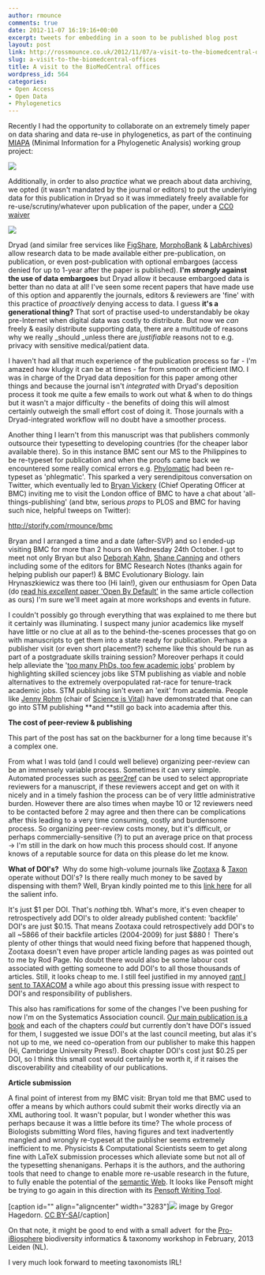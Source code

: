 ```yaml
---
author: rmounce
comments: true
date: 2012-11-07 16:19:16+00:00
excerpt: tweets for embedding in a soon to be published blog post
layout: post
link: http://rossmounce.co.uk/2012/11/07/a-visit-to-the-biomedcentral-offices/
slug: a-visit-to-the-biomedcentral-offices
title: A visit to the BioMedCentral offices
wordpress_id: 564
categories:
- Open Access
- Open Data
- Phylogenetics
---
```


Recently I had the opportunity to collaborate on an extremely timely paper on data sharing and data re-use in phylogenetics, as part of the continuing [MIAPA](http://www.evoio.org/wiki/MIAPA) (Minimal Information for a Phylogenetic Analysis) working group project:

[![](http://rossmounce.co.uk/wp-content/uploads/2012/11/bmc.jpg)](http://www.biomedcentral.com/1756-0500/5/574)



Additionally, in order to also _practice_ what we preach about data archiving, we opted (it wasn't mandated by the journal or editors) to put the underlying data for this publication in Dryad so it was immediately freely available for re-use/scrutiny/whatever upon publication of the paper, under a [CC0 waiver](http://creativecommons.org/publicdomain/zero/1.0/)

[![](http://wiki.datadryad.org/wg/dryad/images/b/bc/Dryad_web_banner_small_v4.jpg)](http://dx.doi.org/10.5061/dryad.h6pf365t)

Dryad (and similar free services like [FigShare](http://figshare.com/), [MorphoBank](http://www.morphobank.org/) & [LabArchives](http://www.labarchives.com/)) allow research data to be made available either pre-publication, on publication, or even post-publication with optional embargoes (access denied for up to 1-year after the paper is published). **I'm _strongly_ against the use of data embargoes** but Dryad allow it because embargoed data is better than no data at all! I've seen some recent papers that have made use of this option and apparently the journals, editors & reviewers are 'fine' with this practice of _proactively_ denying access to data. I guess **it's a generational thing?** That sort of practise used-to understandably be okay pre-Internet when digital data was costly to distribute. But now we _can_ freely & easily distribute supporting data, there are a multitude of reasons why we really _should _unless there are _justifiable_ reasons not to e.g. privacy with sensitive medical/patient data.



I haven't had all that much experience of the publication process so far - I'm amazed how kludgy it can be at times - far from smooth or efficient IMO. I was in charge of the Dryad data deposition for this paper among other things and because the journal isn't _integrated_ with Dryad's deposition process it took me quite a few emails to work out what & when to do things but it wasn't a major difficulty - the benefits of doing this will almost certainly outweigh the small effort cost of doing it. Those journals with a Dryad-integrated workflow will no doubt have a smoother process.

Another thing I learn't from this manuscript was that publishers commonly outsource their typesetting to developing countries (for the cheaper labor available there). So in this instance BMC sent our MS to the Philippines to be re-typeset for publication and when the proofs came back we encountered some really comical errors e.g. [Phylomatic](http://phylodiversity.net/phylomatic/) had been re-typeset as 'phlegmatic'. This sparked a very serendipitous conversation on Twitter, which eventually led to [Bryan Vickery](https://twitter.com/Vickerbry) (Chief Operating Officer at BMC) inviting me to visit the London office of BMC to have a chat about 'all-things-publishing' (and btw, serious *props* to PLOS and BMC for having such nice, helpful tweeps on Twitter):

http://storify.com/rmounce/bmc

Bryan and I arranged a time and a date (after-SVP) and so I ended-up visiting BMC for more than 2 hours on Wednesday 24th October. I got to meet not only Bryan but also [Deborah Kahn](https://twitter.com/deborahatbmc), [Shane Canning](https://twitter.com/shanemcanning) and others including some of the editors for BMC Research Notes (thanks again for helping publish our paper!) & BMC Evolutionary Biology. Iain Hrynaszkiewicz was there too (Hi Iain!), given our enthusiasm for Open Data (do [read his *excellent* paper 'Open By Default'](http://www.biomedcentral.com/1756-0500/5/494/abstract) in the same article collection as ours) I'm sure we'll meet again at more workshops and events in future.

I couldn't possibly go through everything that was explained to me there but it certainly was illuminating. I suspect many junior academics like myself have little or no clue at all as to the behind-the-scenes processes that go on with manuscripts to get them into a state ready for publication. Perhaps a publisher visit (or even short placement?) scheme like this should be run as part of a postgraduate skills training session? Moreover perhaps it could help alleviate the '[too many PhDs, too few academic jobs](http://www.nature.com/nm/journal/v18/n3/full/nm0312-329b.html)' problem by highlighting skilled sciencey jobs like STM publishing as viable and noble alternatives to the extremely overpopulated rat-race for tenure-track academic jobs. STM publishing isn't even an 'exit' from academia. People like [Jenny Rohm](http://jennyrohn.com/research) (chair of [Science is Vital](http://scienceisvital.org.uk/)) have demonstrated that one can go into STM publishing **and **still go back into academia after this.

**The cost of peer-review & publishing**



This part of the post has sat on the backburner for a long time because it's a complex one.

From what I was told (and I could well believe) organizing peer-review can be an immensely variable process. Sometimes it can very simple. Automated processes such as [peer2ref](http://www.ogic.ca/projects/peer2ref/info/about.html) can be used to select appropriate reviewers for a manuscript, if these reviewers accept and get on with it nicely and in a timely fashion the process can be of very little administrative burden. However there are also times when maybe 10 or 12 reviewers need to be contacted before 2 may agree and then there can be complications after this leading to a very time consuming, costly and burdensome process. So organizing peer-review costs money, but it's difficult, or perhaps commercially-sensitive (?) to put an average price on that process -> I'm still in the dark on how much this process should cost. If anyone knows of a reputable source for data on this please do let me know.



**What of DOI's?**  Why do some high-volume journals like [Zootaxa](http://www.mapress.com/zootaxa/) & [Taxon](http://www.ingentaconnect.com/content/iapt/tax) operate without DOI's? Is there really much money to be saved by dispensing with them? Well, Bryan kindly pointed me to this [link here](http://www.crossref.org/02publishers/20pub_fees.html) for all the salient info.

It's just $1 per DOI. That's _nothing_ tbh. What's more, it's even cheaper to retrospectively add DOI's to older already published content: 'backfile' DOI's are just $0.15. That means Zootaxa could retrospectively add DOI's to all ~5866 of their backfile articles (2004-2009) for just $880 !  There's plenty of other things that would need fixing before that happened though, Zootaxa doesn't even have proper article landing pages as was pointed out to me by Rod Page. No doubt there would also be some labour cost associated with getting someone to add DOI's to all those thousands of articles. Still, it looks cheap to me. I still feel justified in my annoyed [rant I sent to TAXACOM](http://mailman.nhm.ku.edu/pipermail/taxacom/2012-September/075879.html) a while ago about this pressing issue with respect to DOI's and responsibility of publishers.

This also has ramifications for some of the changes I've been pushing for now I'm on the Systematics Association council. [Our main publication is a book](http://www.systass.org/publications/specvol.shtml) and each of the chapters *could* but currently don't have DOI's issued for them, I suggested we issue DOI's at the last council meeting, but alas it's not up to me, we need co-operation from our publisher to make this happen (Hi, Cambridge University Press!). Book chapter DOI's cost just $0.25 per DOI, so I think this small cost would certainly be worth it, if it raises the discoverability and citeability of our publications.

**Article submission**

A final point of interest from my BMC visit: Bryan told me that BMC used to offer a means by which authors could submit their works directly via an XML authoring tool. It wasn't popular, but I wonder whether this was perhaps because it was a little before its time? The whole process of Biologists submitting Word files, having figures and text inadvertently mangled and wrongly re-typeset at the publisher seems extremely inefficient to me. Physicists & Computational Scientists seem to get along fine with LaTeX submission processes which alleviate some but not all of the typesetting shenanigans. Perhaps it is the authors, and the authoring tools that need to change to enable more re-usable research in the future, to fully enable the potential of the [semantic Web](http://en.wikipedia.org/wiki/Semantic_web). It looks like Pensoft might be trying to go again in this direction with its [Pensoft Writing Tool](http://www.pensoft.net/page.php?P=31&SESID=auzykddds).

[caption id="" align="aligncenter" width="3283"][![](http://species-id.net/o/media/6/66/Pro-iBiosphere_textlogo_3283x703.png)](http://wiki.pro-ibiosphere.eu/wiki/Main_Page) image by Gregor Hagedorn. [CC BY-SA](http://creativecommons.org/licenses/by-sa/3.0/)[/caption]


On that note, it might be good to end with a small advert  for the [Pro-iBiosphere](http://wiki.pro-ibiosphere.eu/wiki/Workshops_Leiden_February_2013) biodiversity informatics & taxonomy workshop in February, 2013 Leiden (NL).

I very much look forward to meeting taxonomists IRL!









